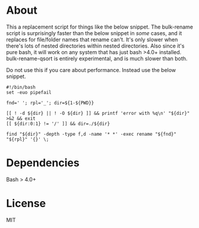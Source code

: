 # About
This a replacement script for things like the below snippet. The bulk-rename script is surprisingly faster than the below snippet in *some* cases, and it replaces for file/folder names that rename can't. It's only slower when there's lots of nested directories within nested directories. Also since it's pure bash, it will work on any system that has just bash >4.0+ installed. bulk-rename-qsort is entirely experimental, and is much slower than both.

Do not use this if you care about performance. Instead use the below snippet.

```
#!/bin/bash
set -euo pipefail

fnd=' '; rpl='_'; dir=${1-${PWD}}

[[ ! -d ${dir} || ! -O ${dir} ]] && printf 'error with %q\n' "${dir}" >&2 && exit
[[ ${dir:0:1} != '/' ]] && dir=./${dir}

find "${dir}" -depth -type f,d -name '* *' -exec rename "${fnd}" "${rpl}" '{}' \;
```
# Dependencies
Bash > 4.0+

# License
MIT
